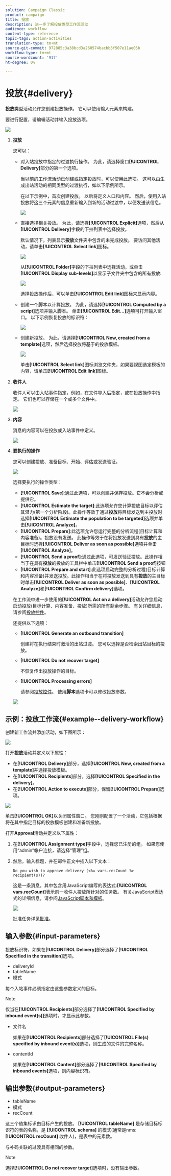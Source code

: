 ```yaml
---
solution: Campaign Classic
product: campaign
title: 投放
description: 进一步了解投放类型工作流活动
audience: workflow
content-type: reference
topic-tags: action-activities
translation-type: tm+mt
source-git-commit: 972885c3a38bcd3a260574bacbb3f507e11ae05b
workflow-type: tm+mt
source-wordcount: '917'
ht-degree: 0%

---
```



# 投放{#delivery}

**投放**&#x200B;类型活动允许您创建投放操作。 它可以使用输入元素来构建。

要进行配置，请编辑活动并输入投放选项。

![](assets/edit_diffusion.png)

1. **投放**

   您可以：

   * 对入站投放中指定的过渡执行操作。 为此，请选择窗口&#x200B;**[!UICONTROL Delivery]**&#x200B;部分的第一个选项。

      当以前的工作流活动已创建或指定投放时，可以使用此选项。 这可以由生成出站活动的相同类型的过渡执行，如以下示例所示。

      在以下示例中，首次创建投放。 以后将定义人口和内容。 然后，使用入站投放将这三个元素的信息重新输入到新的活动过渡中，以便发送该信息。

      ![](assets/specified_transition_option_exemple.png)

   * 直接选择相关投放。 为此，请选择&#x200B;**[!UICONTROL Explicit]**&#x200B;选项，然后从&#x200B;**[!UICONTROL Delivery]**&#x200B;字段的下拉列表中选择投放。

      默认情况下，列表显示&#x200B;**投放**&#x200B;文件夹中包含的未完成投放。 要访问其他活动，请单击&#x200B;**[!UICONTROL Select link]**&#x200B;图标。

      ![](assets/diffusion_edit_1.png)

      从&#x200B;**[!UICONTROL Folder]**&#x200B;字段的下拉列表中选择活动，或单击&#x200B;**[!UICONTROL Display sub-levels]**&#x200B;以显示子文件夹中包含的所有投放:

      ![](assets/diffusion_edit_2.png)

      选择投放操作后，可以单击&#x200B;**[!UICONTROL Edit link]**&#x200B;图标来显示内容。

   * 创建一个脚本以计算投放。 为此，请选择&#x200B;**[!UICONTROL Computed by a script]**&#x200B;选项并输入脚本。 单击&#x200B;**[!UICONTROL Edit...]**&#x200B;选项可打开输入窗口。 以下示例恢复投放的标识符：

      ![](assets/diffusion_edit_3.png)

   * 创建新投放。 为此，请选择&#x200B;**[!UICONTROL New, created from a template]**&#x200B;选项，然后选择投放将基于的投放模板。

      ![](assets/diffusion_edit_4.png)

      单击&#x200B;**[!UICONTROL Select link]**&#x200B;图标浏览文件夹，如果要视图选定模板的内容，请单击&#x200B;**[!UICONTROL Edit link]**&#x200B;图标。

1. **收件人**

   收件人可以由入站事件指定，例如，在文件导入后指定，或在投放操作中指定。 它们也可以存储在一个或多个文件中。

   ![](assets/diffusion_edit_5.png)

1. **内容**

   消息的内容可以在投放或入站事件中定义。

   ![](assets/diffusion_edit_6.png)

1. **要执行的操作**

   您可以创建投放、准备目标、开始、评估或发送验证。

   ![](assets/diffusion_edit_7.png)

   选择要执行的操作类型：

   * **[!UICONTROL Save]**:通过此选项，可以创建并保存投放。它不会分析或提供它。
   * **[!UICONTROL Estimate the target]**:此选项允许您计算投放目标以评估其潜力(第一个分析阶段)。此操作等效于通过&#x200B;**投放**&#x200B;将目标发送到主投放时选择&#x200B;**[!UICONTROL Estimate the population to be targeted]**&#x200B;选项并单击&#x200B;**[!UICONTROL Analyze]**。
   * **[!UICONTROL Prepare]**:此选项允许您运行完整的分析流程(目标计算和内容准备)。投放没有发送。 此操作等效于在将投放发送到具有&#x200B;**投放**&#x200B;的主目标时选择&#x200B;**[!UICONTROL Deliver as soon as possible]**&#x200B;选项并单击&#x200B;**[!UICONTROL Analyze]**。
   * **[!UICONTROL Send a proof]**:通过此选项，可发送验证投放。此操作相当于在具有&#x200B;**投放**&#x200B;的投放的工具栏中单击&#x200B;**[!UICONTROL Send a proof]**&#x200B;按钮
   * **[!UICONTROL Prepare and start]**:此选项启动完整的分析过程(目标计算和内容准备)并发送投放。此操作相当于在将投放发送到具有&#x200B;**投放**&#x200B;的主目标时单击&#x200B;**[!UICONTROL Deliver as soon as possible]**、**[!UICONTROL Analyze]**&#x200B;和&#x200B;**[!UICONTROL Confirm delivery]**&#x200B;选项。

   在工作流中进一步使用的&#x200B;**[!UICONTROL Act on a delivery]**&#x200B;活动允许您启动启动投放(目标计算、内容准备、投放)所需的所有剩余步骤。 有关详细信息，请参阅[投放控件](../../workflow/using/delivery-control.md)。

   还提供以下选项：

   * **[!UICONTROL Generate an outbound transition]**

      创建将在执行结束时激活的出站过渡。 您可以选择是否检索出站目标的投放。

   * **[!UICONTROL Do not recover target]**

      不恢复传出投放操作的目标。

   * **[!UICONTROL Processing errors]**

      请参阅[投放控件](../../workflow/using/delivery-control.md)。
   使用&#x200B;**脚本**&#x200B;选项卡可以修改投放参数。

   ![](assets/edit_diffusion_fil_script.png)

## 示例：投放工作流{#example--delivery-workflow}

创建新工作流并添加活动，如下图所示：

![](assets/new-workflow-5.png)

打开&#x200B;**投放**&#x200B;活动并定义以下属性：

* 在&#x200B;**[!UICONTROL Delivery]**&#x200B;部分，选择&#x200B;**[!UICONTROL New, created from a template]**&#x200B;并选择投放模板。
* 在&#x200B;**[!UICONTROL Recipients]**&#x200B;部分，选择&#x200B;**[!UICONTROL Specified in the delivery]**。
* 在&#x200B;**[!UICONTROL Action to execute]**&#x200B;部分，保留&#x200B;**[!UICONTROL Prepare]**&#x200B;选项。

![](assets/new-workflow-param-delivery.png)

单击&#x200B;**[!UICONTROL OK]**&#x200B;以关闭属性窗口。 您刚刚配置了一个活动，它包括根据将在其中指定目标的投放模板创建和准备新投放。

打开&#x200B;**Approval**&#x200B;活动并定义以下属性：

1. 在&#x200B;**[!UICONTROL Assignment type]**&#x200B;字段中，选择您已注册的组。 如果您使用“admin”帐户连接，请选择“管理”组。
1. 然后，输入标题，并在邮件正文中插入以下文本：

   ```
   Do you wish to approve delivery (<%= vars.recCount %> recipient(s))?
   ```

   这是一条消息，其中包含用JavaScript编写的表达式:**[!UICONTROL vars.recCount]**&#x200B;表示前一收件人投放所针对的任务数。 有关JavaScript表达式的详细信息，请参阅[JavaScript脚本和模板](../../workflow/using/javascript-scripts-and-templates.md)。

   ![](assets/new-workflow-param-validation.png)

   批准任务详见[批准](../../workflow/using/approval.md)。

## 输入参数{#input-parameters}

投放标识符，如果在&#x200B;**[!UICONTROL Delivery]**&#x200B;部分选择了&#x200B;**[!UICONTROL Specified in the transition]**&#x200B;选项。

* deliveryId
* tableName
* 模式

每个入站事件必须指定由这些参数定义的目标。

>[!NOTE]
>
>仅当在&#x200B;**[!UICONTROL Recipients]**&#x200B;部分选择了&#x200B;**[!UICONTROL Specified by inbound event(s)]**&#x200B;选项时，才显示此参数。

* 文件名

   如果在&#x200B;**[!UICONTROL Recipients]**&#x200B;部分选择了&#x200B;**[!UICONTROL File(s) specified by inbound event(s)]**&#x200B;选项，则生成的文件的完整名称。

* contentId

   如果在&#x200B;**[!UICONTROL Content]**&#x200B;部分选择了&#x200B;**[!UICONTROL Specified by inbound events]**&#x200B;选项，则内容标识符。

## 输出参数{#output-parameters}

* tableName
* 模式
* recCount

这三个值集标识由目标产生的投放。 **[!UICONTROL tableName]** 是存储目标标识符的表的名称，是 **[!UICONTROL schema]** 的模式(通常是nms: **[!UICONTROL recCount]** 收件人)，是表中的元素数。

与补码关联的过渡具有相同的参数。

>[!NOTE]
>
>选择&#x200B;**[!UICONTROL Do not recover target]**&#x200B;选项时，没有输出参数。

